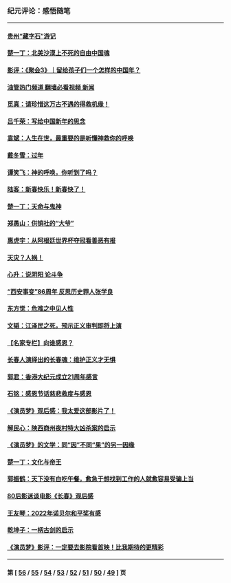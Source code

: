 ### 纪元评论：感悟随笔
---
#### [贵州“藏字石”游记](../../pages/nsc1035/n13923310.md?02110330) 
#### [楚一丁：北美沙漠上不死的自由中国魂](../../pages/nsc1035/n13921879.md?02110330) 
#### [影评：《聚会3》｜留给孩子们一个怎样的中国年？](../../pages/nsc1035/n13919652.md?02110330) 
#### [油管热门频道 翻墙必看视频 新闻](ok?02110330)
#### [觅真：请珍惜这万古不遇的得救机缘！](../../pages/nsc1035/n13917157.md?02110330) 
#### [吕千荣：写给中国新年的思念](../../pages/nsc1035/n13915103.md?02110330) 
#### [袁斌：人生在世，最重要的是听懂神救你的呼唤](../../pages/nsc1035/n13914636.md?02110330) 
#### [戴冬雪：过年](../../pages/nsc1035/n13913311.md?02110330) 
#### [谭笑飞：神的呼唤，你听到了吗？](../../pages/nsc1035/n13912603.md?02110330) 
#### [陆客：新春快乐！新春快了！](../../pages/nsc1035/n13911771.md?02110330) 
#### [楚一丁：天命与鬼神](../../pages/nsc1035/n13904371.md?02110330) 
#### [郑愚山：供销社的“大爷”](../../pages/nsc1035/n13904409.md?02110330) 
#### [惠虎宇：从阿根廷世界杯夺冠看善恶有报](../../pages/nsc1035/n13889438.md?02110330) 
#### [天灾？人祸！](../../pages/nsc1035/n13900104.md?02110330) 
#### [心升：说阴阳 论斗争](../../pages/nsc1035/n13885189.md?02110330) 
#### [“西安事变”86周年 反思历史罪人张学良](../../pages/nsc1035/n13882019.md?02110330) 
#### [东方觉：危难之中见人性](../../pages/nsc1035/n13881549.md?02110330) 
#### [文韬：江泽民之死，预示正义审判即将上演](../../pages/nsc1035/n13877698.md?02110330) 
#### [【名家专栏】向谁感恩？](../../pages/nsc1035/n13873797.md?02110330) 
#### [长春人演绎出的长春魂：维护正义才无惧](../../pages/nsc1035/n13871764.md?02110330) 
#### [郭君：香港大纪元成立21周年感言](../../pages/nsc1035/n13871269.md?02110330) 
#### [石铭：感恩节话慈悲救度与感恩](../../pages/nsc1035/n13869863.md?02110330) 
#### [《演员梦》观后感：我太爱这部影片了！](../../pages/nsc1035/n13866783.md?02110330) 
#### [解民心：陕西商州夜村特大凶杀案的启示](../../pages/nsc1035/n13865339.md?02110330) 
#### [《演员梦》的文学：同“因”不同“果”的另一因缘](../../pages/nsc1035/n13863930.md?02110330) 
#### [楚一丁：文化与帝王](../../pages/nsc1035/n13863143.md?02110330) 
#### [郭振鹤：天下没有白吃午餐，愈急于想找到工作的人就愈容易受骗上当](../../pages/nsc1035/n13860772.md?02110330) 
#### [80后影迷谈电影《长春》观后感](../../pages/nsc1035/n13852708.md?02110330) 
#### [王友琴：2022年诺贝尔和平奖有感](../../pages/nsc1035/n13848079.md?02110330) 
#### [乾坤子：一柄古剑的启示](../../pages/nsc1035/n13841954.md?02110330) 
#### [《演员梦》影评：一定要去影院看首映！比我期待的更精彩](../../pages/nsc1035/n13840865.md?02110330) 

---
#### 第 [ [56](./56.md?02110330) / [55](./55.md?02110330) / [54](./54.md?02110330) / [53](./53.md?02110330) / [52](./52.md?02110330) / [51](./51.md?02110330) / [50](./50.md?02110330) / [49](./49.md?02110330) ] 页
